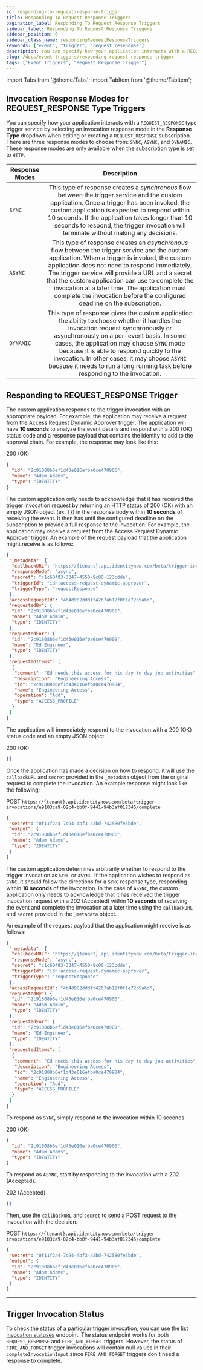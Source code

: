 ```yaml
---
id: responding-to-request-response-trigger
title: Responding To Request Response Triggers
pagination_label: Responding To Request Response Triggers
sidebar_label: Responding To Request Response Triggers
sidebar_position: 6
sidebar_class_name: respondingRequestResponseTriggers
keywords: ["event", "trigger", "request reseponse"]
description: You can specify how your application interacts with a REQUEST_RESPONSE type trigger service by selecting an invocation response mode in the Response Type dropdown when editing or creating a REQUEST_RESPONSE subscription.
slug: /docs/event-triggers/responding-request-response-trigger
tags: ["Event Triggers", "Request Response Trigger"]
---
```


import Tabs from '@theme/Tabs';
import TabItem from '@theme/TabItem';

## Invocation Response Modes for REQUEST_RESPONSE Type Triggers

You can specify how your application interacts with a `REQUEST_RESPONSE` type trigger service by selecting an invocation response mode in the **Response Type** dropdown when editing or creating a `REQUEST_RESPONSE` subscription. There are three response modes to choose from: `SYNC`, `ASYNC`, and `DYNAMIC`. These response modes are only available when the subscription type is set to `HTTP`.

| Response Modes   |      Description      |
|----------|:-------------:|
| `SYNC` | This type of response creates a *synchronous* flow between the trigger service and the custom application. Once a trigger has been invoked, the custom application is expected to respond within 10 seconds. If the application takes longer than 10 seconds to respond, the trigger invocation will terminate without making any decisions. |
| `ASYNC` | This type of response creates an *asynchronous* flow between the trigger service and the custom application. When a trigger is invoked, the custom application does not need to respond immediately. The trigger service will provide a URL and a secret that the custom application can use to complete the invocation at a later time. The application must complete the invocation before the configured deadline on the subscription.|
| `DYNAMIC` | This type of response gives the custom application the ability to choose whether it handles the invocation request synchronously or asynchronously on a per-event basis. In some cases, the application may choose `SYNC` mode because it is able to respond quickly to the invocation. In other cases, it may choose `ASYNC` because it needs to run a long running task before responding to the invocation.|

## Responding to REQUEST_RESPONSE Trigger

<Tabs>
  <TabItem value="sync" label="SYNC Response" default>

<!-- Uncomment this once the model definition links are fixed
The custom application responds to the trigger invocation with an appropriate payload. For example, the application may receive a request from the [Access Request Dynamic Approver](https://developer.sailpoint.com/apis/beta/#tag/Event-Trigger-Models) trigger. The application will have **10 seconds** to analyze the event details and respond with a 200 (OK) status code and a [response payload](https://developer.sailpoint.com/apis/beta/#section/Access-Request-Dynamic-Approver-Event-Trigger-Output) that contains the identity to add to the approval chain. -->

The custom application responds to the trigger invocation with an appropriate payload. For example, the application may receive a request from the Access Request Dynamic Approver trigger. The application will have **10 seconds** to analyze the event details and respond with a 200 (OK) status code and a response payload that contains the identity to add to the approval chain. For example, the response may look like this:

200 (OK)

```json
{
  "id": "2c91808b6ef1d43e016efba0ce470906",
  "name": "Adam Adams",
  "type": "IDENTITY"
}
```
  </TabItem>
  <TabItem value="async" label="ASYNC Respose">

<!-- Uncomment this once the model definition links are fixed
The custom application only needs to acknowledge that it has received the trigger invocation request by returning an HTTP status of 200 (OK) with an empty JSON object (ex. `{}`) in the response body within **10 seconds** of receiving the event. It then has until the configured deadline on the subscription to provide a full response to the invocation. For example, the application may receive a request from the [Access Request Dynamic Approver](https://developer.sailpoint.com/apis/beta/#tag/Event-Trigger-Models) trigger. An example of the request payload that the application might receive is as follows: -->

The custom application only needs to acknowledge that it has received the trigger invocation request by returning an HTTP status of 200 (OK) with an empty JSON object (ex. `{}`) in the response body within **10 seconds** of receiving the event. It then has until the configured deadline on the subscription to provide a full response to the invocation. For example, the application may receive a request from the Access Request Dynamic Approver trigger. An example of the request payload that the application might receive is as follows:

```json
{
 "_metadata": {
  "callbackURL": "https://{tenant}.api.identitynow.com/beta/trigger-invocations/e9103ca9-02c4-bb0f-9441-94b3af012345/complete",
  "responseMode": "async",
  "secret": "c1c60493-3347-4550-9c00-123cdde",
  "triggerId": "idn:access-request-dynamic-approver",
  "triggerType": "requestResponse"
 },
 "accessRequestId": "4b4d982dddff4267ab12f0f1e72b5a6d",
 "requestedBy": {
  "id": "2c91808b6ef1d43e016efba0ce470906",
  "name": "Adam Admin",
  "type": "IDENTITY"
 },
 "requestedFor": {
  "id": "2c91808b6ef1d43e016efba0ce470909",
  "name": "Ed Engineer",
  "type": "IDENTITY"
 },
 "requestedItems": [
  {
   "comment": "Ed needs this access for his day to day job activities",
   "description": "Engineering Access",
   "id": "2c91808b6ef1d43e016efba0ce470904",
   "name": "Engineering Access",
   "operation": "Add",
   "type": "ACCESS_PROFILE"
  }
 ]
}
```

The application will immediately respond to the invocation with a 200 (OK) status code and an empty JSON object. 

200 (OK)

```json
{}
```

Once the application has made a decision on how to respond, it will use the `callbackURL` and `secret` provided in the `_metadata` object from the original request to complete the invocation. An example response might look like the following:

POST `https://{tenant}.api.identitynow.com/beta/trigger-invocations/e9103ca9-02c4-bb0f-9441-94b3af012345/complete`

```json
{
 "secret": "0f11f2a4-7c94-4bf3-a2bd-742580fe3bde",
 "output": {
  "id": "2c91808b6ef1d43e016efba0ce470906",
  "name": "Adam Adams",
  "type": "IDENTITY"
 }
}
```
  </TabItem>
  <TabItem value="dynamic" label="DYNAMIC Response">

The custom application determines arbitrarily whether to respond to the trigger invocation as `SYNC` or `ASYNC`. If the application wishes to respond as `SYNC`, it should follow the directions for a `SYNC` response type, responding within **10 seconds** of the invocation. In the case of `ASYNC`, the custom application only needs to acknowledge that it has received the trigger invocation request with a 202 (Accepted) within **10 seconds** of receiving the event and complete the invocation at a later time using the `callbackURL` and `secret` provided in the `_metadata` object.

An example of the request payload that the application might receive is as follows:

```json
{
 "_metadata": {
  "callbackURL": "https://{tenant}.api.identitynow.com/beta/trigger-invocations/e9103ca9-02c4-bb0f-9441-94b3af012345/complete",
  "responseMode": "async",
  "secret": "c1c60493-3347-4550-9c00-123cdde",
  "triggerId": "idn:access-request-dynamic-approver",
  "triggerType": "requestResponse"
 },
 "accessRequestId": "4b4d982dddff4267ab12f0f1e72b5a6d",
 "requestedBy": {
  "id": "2c91808b6ef1d43e016efba0ce470906",
  "name": "Adam Admin",
  "type": "IDENTITY"
 },
 "requestedFor": {
  "id": "2c91808b6ef1d43e016efba0ce470909",
  "name": "Ed Engineer",
  "type": "IDENTITY"
 },
 "requestedItems": [
  {
   "comment": "Ed needs this access for his day to day job activities",
   "description": "Engineering Access",
   "id": "2c91808b6ef1d43e016efba0ce470904",
   "name": "Engineering Access",
   "operation": "Add",
   "type": "ACCESS_PROFILE"
  }
 ]
}
```

To respond as `SYNC`, simply respond to the invocation within 10 seconds.

200 (OK)

```json
{
  "id": "2c91808b6ef1d43e016efba0ce470906",
  "name": "Adam Adams",
  "type": "IDENTITY"
}
```

To respond as `ASYNC`, start by responding to the invocation with a 202 (Accepted).

202 (Accepted)

```json
{}
```

Then, use the `callbackURL` and `secret` to send a POST request to the invocation with the decision.

POST `https://{tenant}.api.identitynow.com/beta/trigger-invocations/e9103ca9-02c4-bb0f-9441-94b3af012345/complete`

```json
{
 "secret": "0f11f2a4-7c94-4bf3-a2bd-742580fe3bde",
 "output": {
  "id": "2c91808b6ef1d43e016efba0ce470906",
  "name": "Adam Adams",
  "type": "IDENTITY"
 }
}
```
  </TabItem>
</Tabs>

---

## Trigger Invocation Status

To check the status of a particular trigger invocation, you can use the [list invocation statuses](/idn/api/beta/list-invocation-status) endpoint. The status endpoint works for both `REQUEST_RESPONSE` and `FIRE_AND_FORGET` triggers. However, the status of `FIRE_AND_FORGET` trigger invocations will contain null values in their `completeInvocationInput` since `FIRE_AND_FORGET` triggers don't need a response to complete.
